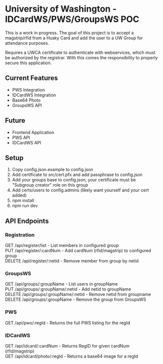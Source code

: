 # University of Washington - IDCardWS/PWS/GroupsWS POC

This is a work in progress.  The goal of this project is to accept a magstrip/rfid from a Husky Card and add the user to a UW Group for attendance purposes.

Requires a UWCA certificate to authenticate with webservices, which must be authorized by the registrar.  With this comes the responsibility to properly secure this application.

## Current Features
- PWS Integration
- IDCardWS Integration
- Base64 Photo
- GroupsWS API

## Future
- Frontend Application
- PWS API
- IDCardWS API

## Setup
1. Copy config.json.example to config.json
2. Add certificate to src/cert.pfx and add passphrase to config.json
3. Add your groups base to config.json, your certificate must be "Subgroup creator" role on this group
4. Add certs/users to config.admins (likely want yourself and your cert added)
5. npm install
6. npm run dev

## API Endpoints

### Registration
GET /api/register/list - List members in configured group  
PUT /api/register/:cardNum - Add cardNum (rfid/magstrip) to configured group  
DELETE /api/register/:netid - Remove member from group by netid

### GroupsWS
GET /api/groups/:groupName - List users in groupName  
PUT /api/groups/:groupName/:netid - Add netid to groupName  
DELETE /api/groups/:groupName/:netid - Remove netid from groupname  
DELETE /api/groups/:groupName - Remove the group from GroupsWS  

### PWS
GET /api/pws/:regId - Returns the full PWS listing for the regId  

### IDCardWS
GET /api/idcard/:cardNum - Returns RegID for given cardNum (rfid/magstrip)  
GET /api/idcard/photo/:regId - Returns a base64 image for a regId
